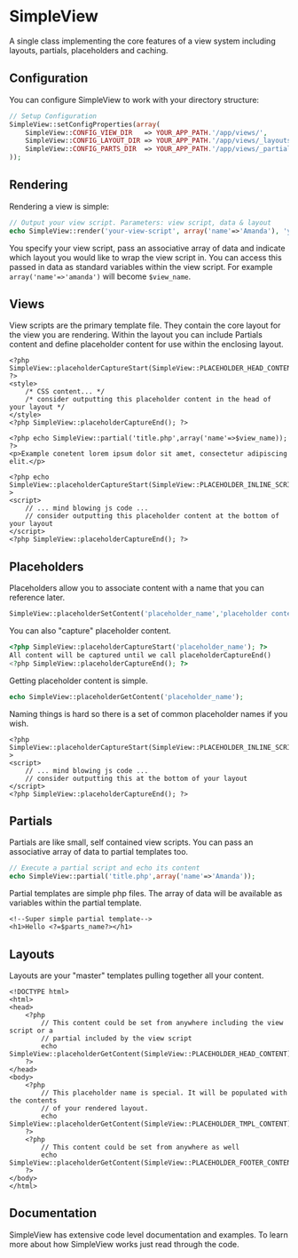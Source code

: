# SimpleView

A single class implementing the core features of a view system including layouts, partials, placeholders and caching.

## Configuration

You can configure SimpleView to work with your directory structure:
```php
// Setup Configuration
SimpleView::setConfigProperties(array(
    SimpleView::CONFIG_VIEW_DIR   => YOUR_APP_PATH.'/app/views/',
    SimpleView::CONFIG_LAYOUT_DIR => YOUR_APP_PATH.'/app/views/_layouts/',
    SimpleView::CONFIG_PARTS_DIR  => YOUR_APP_PATH.'/app/views/_partials/'
));
```

## Rendering

Rendering a view is simple:
```php
// Output your view script. Parameters: view script, data & layout
echo SimpleView::render('your-view-script', array('name'=>'Amanda'), 'your-layout');
```

You specify your view script, pass an associative array of data and indicate which layout you would like to wrap the view script in. You can access this passed in data as standard variables within the view script. For example `array('name'=>'amanda')` will become `$view_name`.

## Views

View scripts are the primary template file. They contain the core layout for the view you are rendering. Within the layout you can include Partials content and define placeholder content for use within the enclosing layout.

```HTML+PHP
<?php SimpleView::placeholderCaptureStart(SimpleView::PLACEHOLDER_HEAD_CONTENT); ?>
<style>
    /* CSS content... */
    /* consider outputting this placeholder content in the head of your layout */
</style>
<?php SimpleView::placeholderCaptureEnd(); ?>

<?php echo SimpleView::partial('title.php',array('name'=>$view_name)); ?>
<p>Example conetent lorem ipsum dolor sit amet, consectetur adipiscing elit.</p>

<?php echo SimpleView::placeholderCaptureStart(SimpleView::PLACEHOLDER_INLINE_SCRIPTS);?>
<script>
    // ... mind blowing js code ...
    // consider outputting this placeholder content at the bottom of your layout
</script>
<?php SimpleView::placeholderCaptureEnd(); ?>
```

## Placeholders

Placeholders allow you to associate content with a name that you can reference later.

```php
SimpleView::placeholderSetContent('placeholder_name','placeholder content');
```

You can also "capture" placeholder content.
```php
<?php SimpleView::placeholderCaptureStart('placeholder_name'); ?>
All content will be captured until we call placeholderCaptureEnd()
<?php SimpleView::placeholderCaptureEnd(); ?>
```

Getting placeholder content is simple.
```php
echo SimpleView::placeholderGetContent('placeholder_name');
```

Naming things is hard so there is a set of common placeholder names if you wish.
```HTML+PHP
<?php SimpleView::placeholderCaptureStart(SimpleView::PLACEHOLDER_INLINE_SCRIPTS);?>
<script>
    // ... mind blowing js code ...
    // consider outputting this at the bottom of your layout
</script>
<?php SimpleView::placeholderCaptureEnd(); ?>
```

## Partials

Partials are like small, self contained view scripts. You can pass an associative array of data to partial templates too.
```php
// Execute a partial script and echo its content
echo SimpleView::partial('title.php',array('name'=>'Amanda'));
```

Partial templates are simple php files. The array of data will be available as variables within the partial template.
```HTML+PHP
<!--Super simple partial template-->
<h1>Hello <?=$parts_name?></h1>
```

## Layouts

Layouts are your "master" templates pulling together all your content.
```HTML+PHP
<!DOCTYPE html>
<html>
<head>
    <?php
        // This content could be set from anywhere including the view script or a
        // partial included by the view script
        echo SimpleView::placeholderGetContent(SimpleView::PLACEHOLDER_HEAD_CONTENT);
    ?>
</head>
<body>
    <?php
        // This placeholder name is special. It will be populated with the contents
        // of your rendered layout.
        echo SimpleView::placeholderGetContent(SimpleView::PLACEHOLDER_TMPL_CONTENT);
    ?>
    <?php
        // This content could be set from anywhere as well
        echo SimpleView::placeholderGetContent(SimpleView::PLACEHOLDER_FOOTER_CONTENT);
    ?>
</body>
</html>
```

## Documentation

SimpleView has extensive code level documentation and examples. To learn more about how SimpleView works just read through the code.


